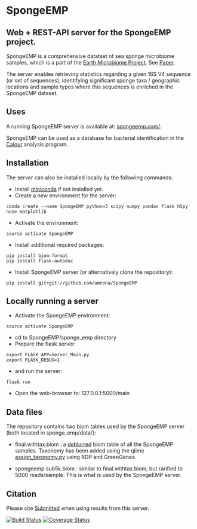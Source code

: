 # SpongeEMP
## Web + REST-API server for the SpongeEMP project.
SpongeEMP is a comprehensive datatset of sea sponge microbiome samples, which is a part of the [Earth Microbiome Project](http://www.earthmicrobiome.org/). See [Paper](https://academic.oup.com/gigascience/article/6/10/gix077/4082886?login=true).

The server enables retrieving statistics regarding a given 16S V4 sequence (or set of sequences), identifying significant sponge taxa / geographic locations and sample types where this sequences is enriched in the SpongeEMP dataset.

## Uses
A running SpongeEMP server is available at: [spongeemp.com/](http://spongeemp.com/).

SpongeEMP can be used as a database for bacterial identification in the [Calour](https://github.com/amnona/calour) analysis program.

## Installation
The server can also be installed locally by the following commands:
- Install [miniconda](https://conda.io/miniconda.html) if not installed yet.
- Create a new environment for the server:
```
conda create --name SpongeEMP python=3 scipy numpy pandas flask h5py nose matplotlib
```
- Activate the environment:
```
source activate SpongeEMP
```
- Install additional required packages:
```
pip install biom-format
pip install flask-autodoc
```
- Install SpongeEMP server (or alternatively clone the repository):
```
pip install git+git://github.com/amnona/SpongeEMP
```

## Locally running a server
- Activate the SpongeEMP environment:
```
source activate SpongeEMP
```
- cd to SpongeEMP/sponge_emp directory
- Prepare the flask server:
```
export FLASK_APP=Server_Main.py
export FLASK_DEBUG=1
```
- and run the server:
```
flask run
```
- Open the web-browser to: 127.0.0.1:5000/main

## Data files
The repository contains two biom tables used by the SpongeEMP server (both located in sponge_emp/data/):

- final.withtax.biom : a [deblurred](http://msystems.asm.org/content/2/2/e00191-16?utm_source=TrendMDmSystems&utm_medium=TrendMDmSystems&utm_campaign=trendmdalljournals_0) biom table of all the SpongeEMP samples. Taxonomy has been added using the qiime [assign_taxonomy.py](http://qiime.org/scripts/assign_taxonomy.html) using RDP and GreenGenes.

- spongeemp.sub5k.biom : similar to final.withtax.biom, but rarified to 5000 reads/sample. This is what is used by the SpongeEMP server.

## Citation
Please cite [Submitted](submitted) when using results from this server.

[![Build Status](https://travis-ci.org/amnona/spongeworld.png?branch=master)](https://travis-ci.org/amnona/spongeworld)
[![Coverage Status](https://coveralls.io/repos/github/amnona/spongeworld/badge.svg)](https://coveralls.io/github/amnona/spongeworld)


